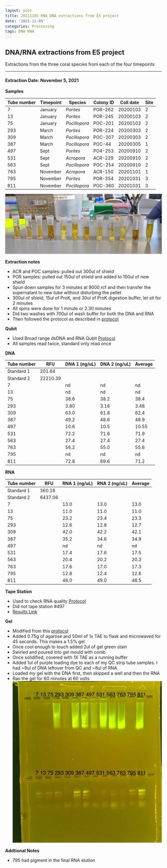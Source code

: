 ```yaml
---
layout: post
title: 20211105 RNA DNA extractions from E5 project
date: '2021-11-05'
categories: Processing
tags: DNA RNA
---
```


## DNA/RNA extractions from E5 project

Extractions from the three coral species from each of the four timepoints

---

#### Extraction Date: November 5, 2021 

**Samples**

| Tube number 	| Timepoint	   	| Species	    | Colony ID 	| Coll date		| Site       	|
|-------------	|------------	|-------------	|-------------	|-------------	|-------------	|
| 7		 		| January	 	| *Porites*		| POR-262      	| 20200103   	| 2				|
| 13			| January	 	| *Porites*		| POR-245	    | 20200103		| 2				|
| 75		 	| January	  	| *Pocillopora*	| POC-201    	| 20200103  	| 2				|
| 293		 	| March		 	| *Porites*		| POR-224    	| 20200303   	| 2				|
| 309			| March 		| *Pocillopora*	| POC-207	    | 20200303		| 2				|
| 387		 	| March	  		| *Pocillopora*	| POC-44    	| 20200305  	| 1				|
| 497		 	| Sept		 	| *Porites*		| PO4-253     	| 20200910   	| 2				|
| 531			| Sept	 		| *Acropora*	| ACR-229	    | 20200910		| 2				|
| 563		 	| Sept		  	| *Pocillopora*	| POC-254    	| 20200910  	| 2				|
| 763		 	| November	 	| *Acropora*	| ACR-150	   	| 20201101   	| 1				|
| 795			| November	 	| *Porites*		| POR-354	    | 20201031		| 3				|
| 811		 	| November	  	| *Pocillopora*	| POC-360    	| 20201031  	| 3				|


![20211105_samples.jpg](https://github.com/Kterpis/Putnam_Lab_Notebook/blob/master/images/samples/20211105_samples.jpg?raw=true)


**Extraction notes**
 - ACR and POC samples: pulled out 300ul of shield
 - POR samples: pulled out 150ul of shield and added to 150ul of new shield 
 - Spun down samples for 3 minutes at 9000 rcf and then transfer the supernatant to new tube without disturbing the pellet
 - 300ul of shield, 15ul of ProK, and 30ul of ProK digestion buffer, let sit for 2 minutes
 - All spins were done for 1 minute or 2.30 minutes
 - Did two washes with 700ul of wash buffer for both the DNA and RNA
 - Then followed the protocol as described in [protocol](https://github.com/emmastrand/EmmaStrand_Notebook/blob/master/_posts/2019-05-31-Zymo-Duet-RNA-DNA-Extraction-Protocol.md)


**Qubit**
 - Used Broad range dsDNA and RNA Qubit [Protocol](https://meschedl.github.io/MESPutnam_Open_Lab_Notebook/Qubit-Protocol/)
 - All samples read twice, standard only read once
 
**DNA**

| Tube number 	| RFU		   	| DNA 1 (ng/uL) | DNA 2 (ng/uL) | Average     	|
|-------------	|------------	|-------------	|-------------	|-------------	|
| Standard 1  	| 201.64	 	| 		      	| 		      	|	         	|
| Standard 2 	| 22210.39	 	| 		    	| 		    	| 	        	|
| 7			 	|		     	| nd	     	| nd	     	| nd        	|
| 13		 	| 			   	| nd	  	    | nd        	| nd			|
| 75		  	|		     	| 38.6 	      	| 38.2        	| 38.4       	|
| 293		 	| 			   	| 3.80        	| 3.16        	| 3.48     		|
| 309		  	|		     	| 63.0      	| 61.8         	| 62.4        	|
| 387		 	| 			   	| 49.2      	| 48.6	      	| 48.9       	|
| 497		  	|		     	| 10.6       	| 10.5        	| 10.55       	|
| 531		 	| 			   	| 72.2       	| 71.6         	| 71.9      	|
| 563		  	|		     	| 27.4  	    | 27.4         	| 27.4        	|
| 763		 	| 			   	| 56.2        	| 55.0        	| 55.6        	|
| 795		  	|		     	| nd	      	| nd	      	| nd	       	|
| 811		 	| 			   	| 72.8       	| 69.6         	| 71.2       	|


**RNA**


| Tube number 	| RFU		   	| RNA 1 (ng/uL) | RNA 2 (ng/uL) | Average     	|
|-------------	|------------	|-------------	|-------------	|-------------	|
| Standard 1  	| 360.18	 	| 		      	| 		      	|	         	|
| Standard 2 	| 6437.06	 	| 		    	| 		    	| 	        	|
| 7			 	|		     	| 13.0	     	| 13.0	     	| 13.0        	|
| 13		 	| 			   	| 11.0  	    | 11.0        	| 11.0			|
| 75		  	|		     	| 23.2 	      	| 23.4        	| 23.3       	|
| 293		 	| 			   	| 12.6       	| 12.8       	| 12.7     		|
| 309		  	|		     	| 42.0      	| 42.2         	| 42.1        	|
| 387		 	| 			   	| 35.2      	| 34.6	      	| 34.9       	|
| 497		  	|		     	| nd	       	| nd        	| nd	       	|
| 531		 	| 			   	| 17.4       	| 17.6         	| 17.5      	|
| 563		  	|		     	| 20.4  	    | 20.2         	| 20.3        	|
| 763		 	| 			   	| 17.6        	| 17.0        	| 17.3        	|
| 795		  	|		     	| 12.8      	| 12.4      	| 12.6       	|
| 811		 	| 			   	| 48.0       	| 49.0         	| 48.5       	|



**Tape Station**
 - Used to check RNA quality [Protocol](https://meschedl.github.io/MESPutnam_Open_Lab_Notebook/RNA-TapeStation-Protocol/)
 - Did not tape station #497
 - [Results Link](https://github.com/Kterpis/Putnam_Lab_Notebook/blob/deb952948525464ee7031dde40fcb0d2943ccf41/images/tape_station/2021-11-05%20-%2014.05.58.pdf)

**Gel**
 - Modified from this [protocol](https://meschedl.github.io/MESPutnam_Open_Lab_Notebook/Gel-Protocol/)
 - Added 0.75g of agarose and 50ml of 1x TAE to flask and microwaved for 45 seconds. This makes a 1.5% gel
 - Once cool enough to touch added 2ul of gel green stain
 - Swirled and poured into gel mould with comb
 - Once solidified, covered with 1X TAE as a running buffer
 - Added 1ul of purple loading dye to each of my QC strip tube samples. I had ~9ul of DNA leftover from QC and ~8ul of RNA
 - Loaded my gel with the DNA first, then skipped a well and then the RNA
 - Ran the gel for 60 minutes at 60 volts
 ![20211105_gel.jpg](https://github.com/Kterpis/Putnam_Lab_Notebook/blob/master/images/gels/20211105_gel.jpg?raw=true)
 
 **Addtional Notes**
  - 795 had pigment in the final RNA elution
